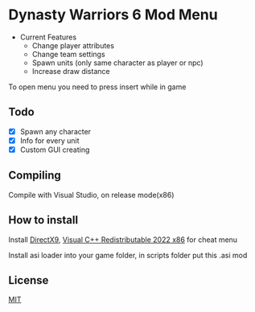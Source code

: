 # Dynasty Warriors 6 Mod Menu

- Current Features
    - Change player attributes
    - Change team settings
    - Spawn units (only same character as player or npc)
	- Increase draw distance
    
To open menu you need to press insert while in game
    
## Todo
 - [x] Spawn any character
 - [x] Info for every unit
 - [x] Custom GUI creating
 
## Compiling
Compile with Visual Studio, on release mode(x86)

## How to install 
Install [DirectX9](https://www.microsoft.com/en-us/download/details.aspx?id=35), [Visual C++ Redistributable 2022 x86](https://aka.ms/vs/17/release/vc_redist.x86.exe) for cheat menu

Install asi loader into your game folder, in scripts folder put this .asi mod

## License
[MIT](https://choosealicense.com/licenses/mit/)

